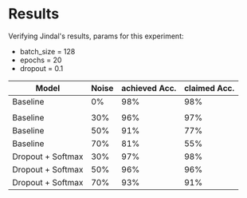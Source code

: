 # Results

Verifying Jindal's results, params for this experiment:

- batch_size = 128
- epochs = 20
- dropout = 0.1


| Model | Noise | achieved Acc. | claimed Acc. |
| ------ | ------ | ------ | ------ |
| Baseline | 0% | 98% | 98% |
||||
| Baseline | 30% | 96% | 97% |
| Baseline | 50% | 91% | 77% |
| Baseline | 70% | 81% | 55% |
| Dropout + Softmax | 30% | 97% | 98% |
| Dropout + Softmax | 50% | 96% | 96% |
| Dropout + Softmax | 70% | 93% | 91% |


